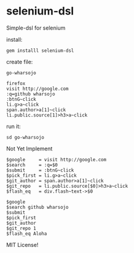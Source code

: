 selenium-dsl
============
Simple-dsl for selenium

install:

```
gem installl selenium-dsl
```

create file: 

```
go-wharsojo
```

```
firefox
visit http://google.com
:q=github wharsojo
:btnG~click
li.g>a~click
span.author>a[1]~click     
li.public.source[1]>h3>a~click
```

run it: 

```
sd go-wharsojo
```

Not Yet Implement

```
$google     = visit http://google.com
$search     = :q=$0
$submit     = :btnG~click
$pick_first = li.g>a~click
$git_author = span.author>a[1]~click
$git_repo   = li.public.source[$0]>h3>a~click
$flash_eq   = div.flash~text->$0

$google
$search github wharsojo
$submit
$pick_first
$git_author
$git_repo 1
$flash_eq Aloha
```

MIT License!